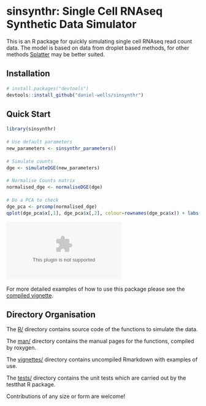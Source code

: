 # sinsynthr: Single Cell RNAseq Synthetic Data Simulator

This is an R package for quickly simulating single cell RNAseq read count data. The model is based on data from droplet based methods, for other methods [Splatter](https://github.com/Oshlack/splatter) may be better suited.

## Installation

```R
# install.packages("devtools")
devtools::install_github("daniel-wells/sinsynthr")
```

## Quick Start
```R
library(sinsynthr)

# Use default parameters
new_parameters <- sinsynthr_parameters()

# Simulate counts
dge <- simulateDGE(new_parameters)

# Normalise Counts matrix
normalised_dge <- normaliseDGE(dge)

# Do a PCA to check
dge_pca <- prcomp(normalised_dge)
qplot(dge_pca$x[,1], dge_pca$x[,2], colour=rownames(dge_pca$x)) + labs(colour="Group", y="PC2", x="PC1")
```

![PCA on simulated data](example.eps)

For more detailed examples of how to use this package please see the [compiled vignette](https://cdn.rawgit.com/daniel-wells/sinsynthr/master/vignettes/vignette.html).

## Directory Organisation
The [R/](R/) directory contains source code of the functions to simulate the data.

The [man/](man/) directory contains the manual pages for the functions, compiled by roxygen.

The [vignettes/](vignettes/) directory contains uncompiled Rmarkdown with examples of use.

The [tests/](tests/) directory contains the unit tests which are carried out by the testthat R package.

Contributions of any size or form are welcome!